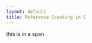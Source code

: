 ```yaml
---
layout: default
title: Reference Counting in C
---
```


<span class="small-caps"> this is in a span </span>
